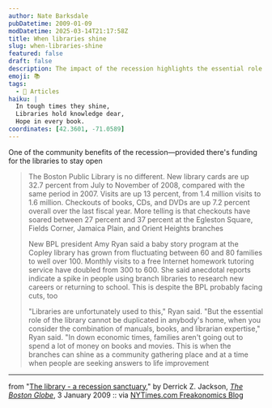 ```yaml
---
author: Nate Barksdale
pubDatetime: 2009-01-09
modDatetime: 2025-03-14T21:17:58Z
title: When libraries shine
slug: when-libraries-shine
featured: false
draft: false
description: The impact of the recession highlights the essential role of libraries as community hubs for learning and support.
emoji: 📚
tags:
  - 📖 Articles
haiku: |
  In tough times they shine,  
  Libraries hold knowledge dear,  
  Hope in every book.
coordinates: [42.3601, -71.0589]
---
```


One of the community benefits of the recession—provided there's funding for the libraries to stay open

> The Boston Public Library is no different. New library cards are up 32.7 percent from July to November of 2008, compared with the same period in 2007. Visits are up 13 percent, from 1.4 million visits to 1.6 million. Checkouts of books, CDs, and DVDs are up 7.2 percent overall over the last fiscal year. More telling is that checkouts have soared between 27 percent and 37 percent at the Egleston Square, Fields Corner, Jamaica Plain, and Orient Heights branches
>
> New BPL president Amy Ryan said a baby story program at the Copley library has grown from fluctuating between 60 and 80 families to well over 100. Monthly visits to a free Internet homework tutoring service have doubled from 300 to 600. She said anecdotal reports indicate a spike in people using branch libraries to research new careers or returning to school. This is despite the BPL probably facing cuts, too
>
> "Libraries are unfortunately used to this," Ryan said. "But the essential role of the library cannot be duplicated in anybody's home, when you consider the combination of manuals, books, and librarian expertise," Ryan said. "In down economic times, families aren't going out to spend a lot of money on books and movies. This is when the branches can shine as a community gathering place and at a time when people are seeking answers to life improvement

---

from "[The library - a recession sanctuary](http://web.archive.org/web/20150915143955/http://www.boston.com/bostonglobe/editorial_opinion/oped/articles/2009/01/03/the_library___a_recession_sanctuary/)," by Derrick Z. Jackson, [_The Boston Globe_](http://web.archive.org/web/20150915143955/http://www.boston.com/bostonglobe/editorial_opinion/oped/articles/2009/01/03/the_library___a_recession_sanctuary/), 3 January 2009 :: via [NYTimes.com Freakonomics Blog](http://freakonomics.blogs.nytimes.com/2009/01/07/the-public-library-renaissance/)
